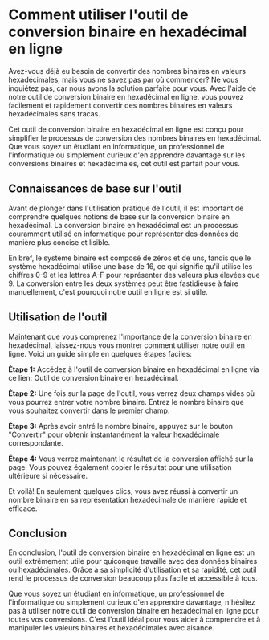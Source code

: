 Comment utiliser l'outil de conversion binaire en hexadécimal en ligne
======================================================================

Avez-vous déjà eu besoin de convertir des nombres binaires en valeurs hexadécimales, mais vous ne savez pas par où commencer? Ne vous inquiétez pas, car nous avons la solution parfaite pour vous. Avec l'aide de notre outil de conversion binaire en hexadécimal en ligne, vous pouvez facilement et rapidement convertir des nombres binaires en valeurs hexadécimales sans tracas.

Cet outil de conversion binaire en hexadécimal en ligne est conçu pour simplifier le processus de conversion des nombres binaires en hexadécimal. Que vous soyez un étudiant en informatique, un professionnel de l'informatique ou simplement curieux d'en apprendre davantage sur les conversions binaires et hexadécimales, cet outil est parfait pour vous.

Connaissances de base sur l'outil
---------------------------------

Avant de plonger dans l'utilisation pratique de l'outil, il est important de comprendre quelques notions de base sur la conversion binaire en hexadécimal. La conversion binaire en hexadécimal est un processus couramment utilisé en informatique pour représenter des données de manière plus concise et lisible.

En bref, le système binaire est composé de zéros et de uns, tandis que le système hexadécimal utilise une base de 16, ce qui signifie qu'il utilise les chiffres 0-9 et les lettres A-F pour représenter des valeurs plus élevées que 9. La conversion entre les deux systèmes peut être fastidieuse à faire manuellement, c'est pourquoi notre outil en ligne est si utile.

Utilisation de l'outil
----------------------

Maintenant que vous comprenez l'importance de la conversion binaire en hexadécimal, laissez-nous vous montrer comment utiliser notre outil en ligne. Voici un guide simple en quelques étapes faciles:

**Étape 1:** Accédez à l'outil de conversion binaire en hexadécimal en ligne via ce lien: Outil de conversion binaire en hexadécimal.

**Étape 2:** Une fois sur la page de l'outil, vous verrez deux champs vides où vous pourrez entrer votre nombre binaire. Entrez le nombre binaire que vous souhaitez convertir dans le premier champ.

**Étape 3:** Après avoir entré le nombre binaire, appuyez sur le bouton "Convertir" pour obtenir instantanément la valeur hexadécimale correspondante.

**Étape 4:** Vous verrez maintenant le résultat de la conversion affiché sur la page. Vous pouvez également copier le résultat pour une utilisation ultérieure si nécessaire.

Et voilà! En seulement quelques clics, vous avez réussi à convertir un nombre binaire en sa représentation hexadécimale de manière rapide et efficace.

Conclusion
----------

En conclusion, l'outil de conversion binaire en hexadécimal en ligne est un outil extrêmement utile pour quiconque travaille avec des données binaires ou hexadécimales. Grâce à sa simplicité d'utilisation et sa rapidité, cet outil rend le processus de conversion beaucoup plus facile et accessible à tous.

Que vous soyez un étudiant en informatique, un professionnel de l'informatique ou simplement curieux d'en apprendre davantage, n'hésitez pas à utiliser notre outil de conversion binaire en hexadécimal en ligne pour toutes vos conversions. C'est l'outil idéal pour vous aider à comprendre et à manipuler les valeurs binaires et hexadécimales avec aisance.